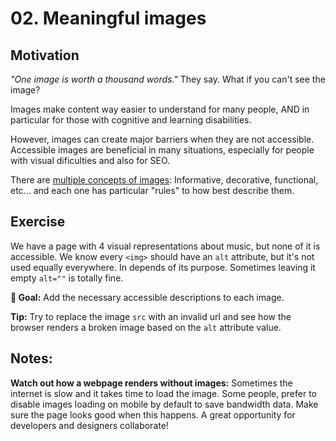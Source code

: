 # 02. Meaningful images

## Motivation

_"One image is worth a thousand words."_ They say. What if you can't see the image?

Images make content way easier to understand for many people, AND in particular for those with cognitive and learning disabilities.

However, images can create major barriers when they are not accessible. Accessible images are beneficial in many situations, especially for people with visual dificulties and also for SEO.

There are [multiple concepts of images](https://www.w3.org/WAI/tutorials/images): Informative, decorative, functional, etc... and each one has particular "rules" to how best describe them.

## Exercise

We have a page with 4 visual representations about music, but none of it is accessible.
We know every `<img>` should have an `alt` attribute, but it's not used equally everywhere. In depends of its purpose. Sometimes leaving it empty `alt=""` is totally fine.

**🎯 Goal:** Add the necessary accessible descriptions to each image.

**Tip:** Try to replace the image `src` with an invalid url and see how the browser renders a broken image based on the `alt` attribute value.

## Notes:

**Watch out how a webpage renders without images:** Sometimes the internet is slow and it takes time to load the image. Some people, prefer to disable images loading on mobile by default to save bandwidth data. Make sure the page looks good when this happens. A great opportunity for developers and designers collaborate!
